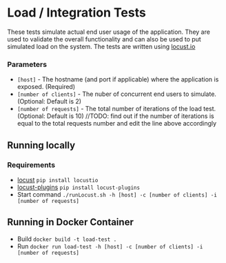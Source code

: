 # Load / Integration Tests

These tests simulate actual end user usage of the application. They are used to validate the overall functionality and can also be used to put simulated load on the system. The tests are written using [locust.io](http://locust.io)

### Parameters
* `[host]` - The hostname (and port if applicable) where the application is exposed. (Required)
* `[number of clients]` - The nuber of concurrent end users to simulate. (Optional: Default is 2)
* `[number of requests]` - The total number of iterations of the load test. (Optional: Default is 10)
//TODO: find out if the number of iterations is equal to the total requests number and edit the line above accordingly

## Running locally

### Requirements 
* [locust](https://github.com/locustio/locust) `pip install locustio`
* [locust-plugins](https://github.com/SvenskaSpel/locust-plugins) `pip install locust-plugins`
* Start command `./runLocust.sh -h [host] -c [number of clients] -i [number of requests]`


## Running in Docker Container
* Build `docker build -t load-test .`
* Run `docker run load-test -h [host] -c [number of clients] -i [number of requests]`
